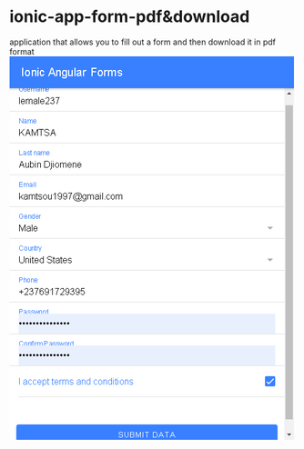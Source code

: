 # ionic-app-form-pdf&download
 application that allows you to fill out a form and then download it in pdf format 
![Screen](./screencapture-ionic4-forms-tutorial-firebaseapp-form-2022-12-11-13_02_01.png)
